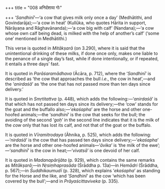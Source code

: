 +++
title = "008 अनिर्दशाया गोः"

+++
‘*Sandhinī*’—‘a cow that gives milk only once a day’ (Medhātithi, and
Govindarāja);—‘a cow in heat’ (Kullūka, who quotes Hārita in support,
Nārāyaṇa and Rāghavānanda);—‘a cow big with calf’ (Nandana);—‘a cow
whose own calf being dead, is milked with the help of another’s calf’
(‘some one’ mentioned in Medhātithi.)

This verse is quoted in *Mitākṣarā* (on 3.290), where it is said that
the unintentional drinking of these milks, if done once only, makes one
liable to the penance of a single day’s fast, while if done
intentionally, or if repeated, it entails a three days’ fast.

It is quoted in *Parāśaramādhava* (Ācāra, p. 712), where the
‘*Sandhinī*’ is described as ‘the cow that approaches the bull *i.e*.,
the cow in heat’,—and the ‘*anirdaśā*’ as ‘the one that has not passed
more than ten days since delivery.’

It is quoted in *Smṛtitattva* (p. 448), which adds the
following:—‘*anirdaśā*’ is that which has not passed ten days since its
delivery;—the ‘cow’ stands for the goat and the buffallo
also;—‘*ekaśapha*’ are the horse and other one-hoofed animals;—the
‘*sandhinī*’ is the cow that seeks for the bull; the avoiding of the
second ‘*goḥ*’ in the second line indicates that it is the milk of the
*cow* only that has lost its calf, and not that of the goat or the
buffalo.

It is quoted in *Vīramitrodaya* (Āhnika, p. 525), which adds the
following:—‘*nirdaśā*’ is the cow that has passed ten days since
delivery;—‘*ekaśapha*’ are the horse and other one-hoofed
animals—‘*āvika*’ is ‘the milk of the ewe’;—‘*sandhinī*’ is the cow in
heat;—‘*vivatsā*’ is one devoid of her calf.

It is quoted in *Madanapārijāta* (p. 929), which contains the same
remarks as *Mitākṣarā*;—in *Nṛsiṃhaprasāda* (Śrāddha p. 13a)—in
*Hemādri* (Śrāddha, p. 567);—in *Śuddhikaumudī* (p. 328), which explains
‘*ekaśapha*’ as standing for the Horse and the like, and ‘*Sandhinī*’ as
the cow ‘which has been covered by the bull’;—and in *Prāyaścittaviveka*
(p. 335).


